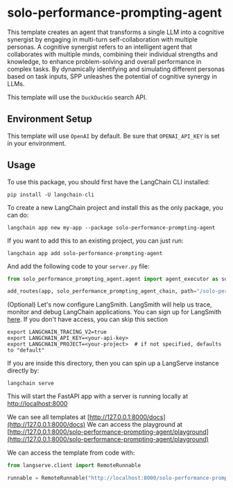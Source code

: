 # solo-performance-prompting-agent

This template creates an agent that transforms a single LLM into a cognitive synergist  by engaging in multi-turn self-collaboration with multiple personas.
A cognitive synergist refers to an intelligent agent that collaborates with multiple minds, combining their individual strengths and knowledge, to enhance problem-solving and overall performance in complex tasks. By dynamically identifying and simulating different personas based on task inputs, SPP unleashes the potential of cognitive synergy in LLMs. 

This template will use the `DuckDuckGo` search API. 

## Environment Setup

This template will use `OpenAI` by default. 
Be sure that `OPENAI_API_KEY` is set in your environment.

## Usage

To use this package, you should first have the LangChain CLI installed:

```shell
pip install -U langchain-cli
```

To create a new LangChain project and install this as the only package, you can do:

```shell
langchain app new my-app --package solo-performance-prompting-agent
```

If you want to add this to an existing project, you can just run:

```shell
langchain app add solo-performance-prompting-agent
```

And add the following code to your `server.py` file:
```python
from solo_performance_prompting_agent.agent import agent_executor as solo_performance_prompting_agent_chain

add_routes(app, solo_performance_prompting_agent_chain, path="/solo-performance-prompting-agent")
```

(Optional) Let's now configure LangSmith. 
LangSmith will help us trace, monitor and debug LangChain applications. 
You can sign up for LangSmith [here](https://smith.langchain.com/). 
If you don't have access, you can skip this section


```shell
export LANGCHAIN_TRACING_V2=true
export LANGCHAIN_API_KEY=<your-api-key>
export LANGCHAIN_PROJECT=<your-project>  # if not specified, defaults to "default"
```

If you are inside this directory, then you can spin up a LangServe instance directly by:

```shell
langchain serve
```

This will start the FastAPI app with a server is running locally at 
[http://localhost:8000](http://localhost:8000)

We can see all templates at [http://127.0.0.1:8000/docs](http://127.0.0.1:8000/docs)
We can access the playground at [http://127.0.0.1:8000/solo-performance-prompting-agent/playground](http://127.0.0.1:8000/solo-performance-prompting-agent/playground)  

We can access the template from code with:

```python
from langserve.client import RemoteRunnable

runnable = RemoteRunnable("http://localhost:8000/solo-performance-prompting-agent")
```